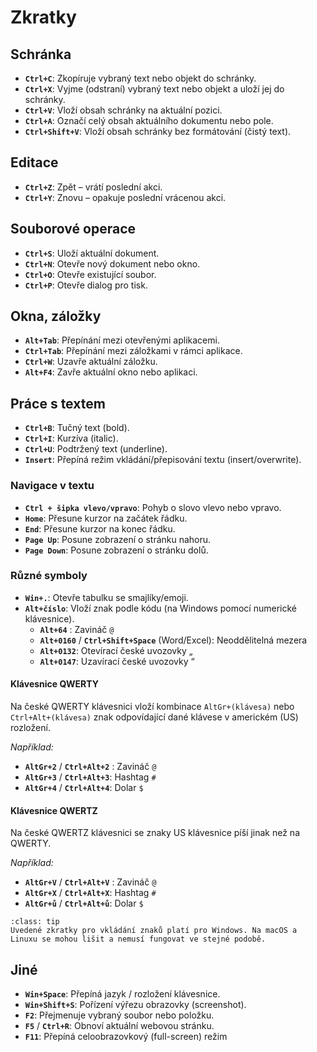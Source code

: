 Zkratky
=======

Schránka
--------

- **`Ctrl+C`**: Zkopíruje vybraný text nebo objekt do schránky.
- **`Ctrl+X`**: Vyjme (odstraní) vybraný text nebo objekt a uloží jej do schránky.
- **`Ctrl+V`**: Vloží obsah schránky na aktuální pozici.
- **`Ctrl+A`**: Označí celý obsah aktuálního dokumentu nebo pole.
- **`Ctrl+Shift+V`**: Vloží obsah schránky bez formátování (čistý text).

Editace
-------

- **`Ctrl+Z`**: Zpět – vrátí poslední akci.
- **`Ctrl+Y`**: Znovu – opakuje poslední vrácenou akci.

Souborové operace
-----------------

- **`Ctrl+S`**: Uloží aktuální dokument.
- **`Ctrl+N`**: Otevře nový dokument nebo okno.
- **`Ctrl+O`**: Otevře existující soubor.
- **`Ctrl+P`**: Otevře dialog pro tisk.

Okna, záložky
-------------

- **`Alt+Tab`**: Přepínání mezi otevřenými aplikacemi.
- **`Ctrl+Tab`**: Přepínání mezi záložkami v rámci aplikace.
- **`Ctrl+W`**: Uzavře aktuální záložku.
- **`Alt+F4`**: Zavře aktuální okno nebo aplikaci.


Práce s textem
---------------

- **`Ctrl+B`**: Tučný text (bold).
- **`Ctrl+I`**: Kurzíva (italic).
- **`Ctrl+U`**: Podtržený text (underline).
- **`Insert`**: Přepíná režim vkládání/přepisování textu (insert/overwrite).

### Navigace v textu

- **`Ctrl + šipka vlevo/vpravo`**: Pohyb o slovo vlevo nebo vpravo.
- **`Home`**: Přesune kurzor na začátek řádku.
- **`End`**: Přesune kurzor na konec řádku.
- **`Page Up`**: Posune zobrazení o stránku nahoru.
- **`Page Down`**: Posune zobrazení o stránku dolů.

### Různé symboly

- **`Win+.`**: Otevře tabulku se smajlíky/emoji.
- **`Alt+číslo`**: Vloží znak podle kódu (na Windows pomocí numerické klávesnice).
    - **`Alt+64`** : Zavináč `@`
    - **`Alt+0160`** / **`Ctrl+Shift+Space`** (Word/Excel): Neoddělitelná mezera
    - **`Alt+0132`**: Otevírací české uvozovky „
    - **`Alt+0147`**: Uzavírací české uvozovky “

#### Klávesnice QWERTY

Na české QWERTY klávesnici vloží kombinace `AltGr+(klávesa)` nebo `Ctrl+Alt+(klávesa)` znak odpovídající dané klávese v americkém (US) rozložení.

*Například:*

- **`AltGr+2`** / **`Ctrl+Alt+2`** : Zavináč `@`
- **`AltGr+3`** / **`Ctrl+Alt+3`**: Hashtag `#`
- **`AltGr+4`** / **`Ctrl+Alt+4`**: Dolar `$`

#### Klávesnice QWERTZ

Na české QWERTZ klávesnici se znaky US klávesnice píší jinak než na QWERTY.

*Například:*

- **`AltGr+V`** / **`Ctrl+Alt+V`** : Zavináč `@`
- **`AltGr+X`** / **`Ctrl+Alt+X`**: Hashtag `#`
- **`AltGr+ů`** / **`Ctrl+Alt+ů`**: Dolar `$`

```{admonition} Platí pouze pro Windows
:class: tip
Uvedené zkratky pro vkládání znaků platí pro Windows. Na macOS a Linuxu se mohou lišit a nemusí fungovat ve stejné podobě.
```

Jiné
----

- **`Win+Space`**: Přepíná jazyk / rozložení klávesnice.
- **`Win+Shift+S`**: Pořízení výřezu obrazovky (screenshot).
- **`F2`**: Přejmenuje vybraný soubor nebo položku.
- **`F5`** / **`Ctrl+R`**: Obnoví aktuální webovou stránku.
- **`F11`**: Přepíná celoobrazovkový (full-screen) režim

